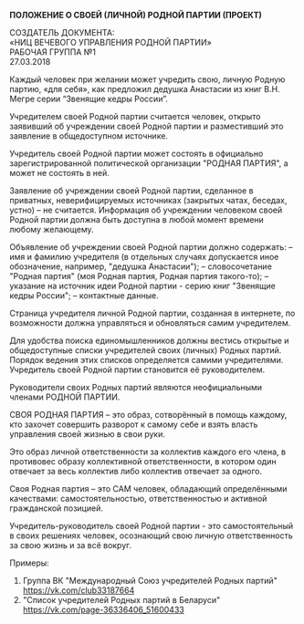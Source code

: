 **ПОЛОЖЕНИЕ О СВОЕЙ (ЛИЧНОЙ) РОДНОЙ ПАРТИИ (ПРОЕКТ)**

СОЗДАТЕЛЬ ДОКУМЕНТА:<br>
«НИЦ ВЕЧЕВОГО УПРАВЛЕНИЯ РОДНОЙ ПАРТИИ»<br>
РАБОЧАЯ ГРУППА №1<br>
27.03.2018

Каждый человек при желании может учредить свою, личную Родную партию, «для себя», как предложил дедушка Анастасии из книг В.Н. Мегре серии “Звенящие кедры России”.

Учредителем своей Родной партии считается человек, открыто заявивший об учреждении своей Родной партии и разместивший это заявление в общедоступном источнике.

Учредитель своей Родной партии может состоять в официально зарегистрированной политической организации "РОДНАЯ ПАРТИЯ", а может не состоять в ней.

Заявление об учреждении своей Родной партии, сделанное в приватных, неверифицируемых источниках (закрытых чатах, беседах, устно) – не считается. Информация об учреждении человеком своей Родной партии должна быть доступна в любой момент времени любому желающему.

Объявление об учреждении своей Родной партии должно содержать:
– имя и фамилию учредителя (в отдельных случаях допускается иное обозначение, например, "дедушка Анастасии");
– словосочетание "Родная партия" (моя Родная партия, Родная партия такого-то);
– указание на источник идеи Родной партии - серию книг "Звенящие кедры России";
– контактные данные.

Страница учредителя личной Родной партии, созданная в интернете, по возможности должна управляться и обновляться самим учредителем.

Для удобства поиска единомышленников должны вестись открытые и общедоступные списки учредителей своих (личных) Родных партий. Порядок ведения этих списков определяется самими учредителями. Учредитель своей Родной партии становится её руководителем.

Руководители своих Родных партий являются неофициальными членами РОДНОЙ ПАРТИИ.

СВОЯ РОДНАЯ ПАРТИЯ – это образ, сотворённый в помощь каждому, кто захочет совершить разворот к самому себе и взять власть управления своей жизнью в свои руки.

Это образ личной ответственности за коллектив каждого его члена, в противовес образу коллективной ответственности, в котором один отвечает за весь коллектив либо коллектив отвечает за одного.

Своя Родная партия – это САМ человек, обладающий определёнными качествами: самостоятельностью, ответственностью и активной гражданской позицией.

Учредитель-руководитель своей Родной партии - это самостоятельный в своих решениях человек, осознающий свою личную ответственность за свою жизнь и за всё вокруг.

Примеры:
1. Группа ВК "Международный Союз учредителей Родных партий" https://vk.com/club33187664
2. "Список учредителей Родных партий в Беларуси"  https://vk.com/page-36336406_51600433
